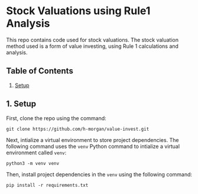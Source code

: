 # Stock Valuations using Rule1 Analysis

This repo contains code used for stock valuations. The stock valuation method used is a form of value investing, using Rule 1 calculations and analysis.


## Table of Contents
1. [Setup](#1-setup)

## 1. Setup

First, clone the repo using the command:
```shell
git clone https://github.com/h-morgan/value-invest.git
```

Next, intialize a virtual environment to store project dependencies. The following command uses the `venv` Python command to intialize a virtual environment called `venv`:
```shell
python3 -m venv venv
```

Then, install project dependencies in the `venv` using the following command:
```shell
pip install -r requirements.txt
```
